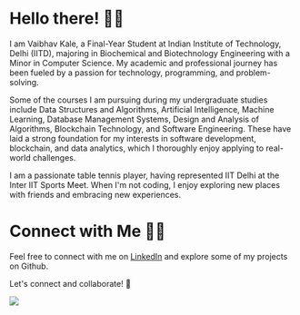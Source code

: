 
# Hello there! 👋🏻  
I am Vaibhav Kale, a Final-Year Student at Indian Institute of Technology, Delhi (IITD), majoring in Biochemical and Biotechnology Engineering with a Minor in Computer Science. My academic and professional journey has been fueled by a passion for technology, programming, and problem-solving.<br>

Some of the courses I am pursuing during my undergraduate studies include Data Structures and Algorithms, Artificial Intelligence, Machine Learning, Database Management Systems, Design and Analysis of Algorithms, Blockchain Technology, and Software Engineering. These have laid a strong foundation for my interests in software development, blockchain, and data analytics, which I thoroughly enjoy applying to real-world challenges.<br>

I am a passionate table tennis player, having represented IIT Delhi at the Inter IIT Sports Meet. When I'm not coding, I enjoy exploring new places with friends and embracing new experiences.

# Connect with Me 🤝🏻  
Feel free to connect with me on [LinkedIn](https://linkedin.com/in/vaibhav-kale-iitd) and explore some of my projects on Github.  

Let's connect and collaborate! 🚀  

![](https://github-readme-stats.vercel.app/api/top-langs/?username=vaibhavbunny&theme=dark&hide_border=false&include_all_commits=true&count_private=true&layout=compact)

